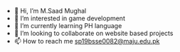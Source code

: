 - 👋 Hi, I’m M.Saad Mughal
- 👀 I’m interested in game development
- 🌱 I’m currently learning PH language
- 💞️ I’m looking to collaborate on website based projects
- 📫 How to reach me sp19bsse0082@maju.edu.pk

